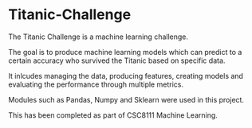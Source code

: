 # Titanic-Challenge

The Titanic Challenge is a machine learning challenge.

The goal is to produce machine learning models which can predict to a certain accuracy who survived the Titanic based on specific data.

It inlcudes managing the data, producing features, creating models and evaluating the performance through multiple metrics.

Modules such as Pandas, Numpy and Sklearn were used in this project.

This has been completed as part of CSC8111 Machine Learning.
